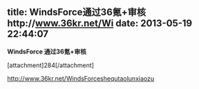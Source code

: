 title: WindsForce通过36氪+审核http://www.36kr.net/Wi
date: 2013-05-19 22:44:07
---

<p>
	<strong>WindsForce 通过</strong><strong>36氪+审核</strong>
</p>
<p>
	[attachment]284[/attachment]
</p>
<p>
	<a href="http://www.36kr.net/WindsForceshequtaolunxiaozu">http://www.36kr.net/WindsForceshequtaolunxiaozu</a>
</p>